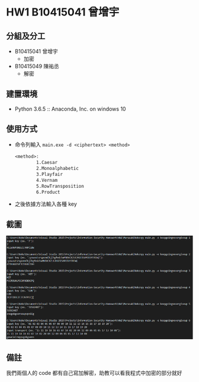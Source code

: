 # HW1 B10415041 曾增宇

## 分組及分工

- B10415041 曾增宇
  - 加密
- B10415049 陳祐丞
  - 解密

## 建置環境

- Python 3.6.5 :: Anaconda, Inc. on windows 10

## 使用方式

- 命令列輸入 `main.exe -d <ciphertext> <method>`
  ```
  <method>:
          1.Caesar
          2.Monoalphabetic
          3.Playfair
          4.Vernam
          5.RowTransposition
          6.Product
  ```
- 之後依據方法輸入各種 key

## 截圖

![result](./encryptResult.png)

## 備註

我們兩個人的 code 都有自己寫加解密，助教可以看我程式中加密的部分就好
